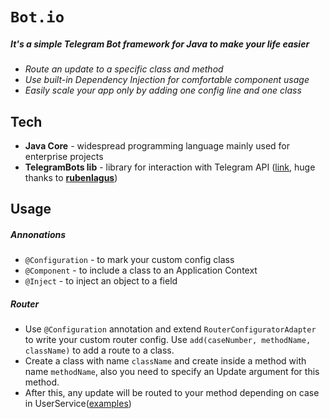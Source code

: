 # `Bot.io`

##### It's a simple Telegram Bot framework for Java to make your life easier

  - *Route an update to a specific class and method*
  - *Use built-in Dependency Injection for comfortable component usage*
  - *Easily scale your app only by adding one config line and one class*


## Tech

* **Java Core** - widespread programming language mainly used for enterprise projects
* **TelegramBots lib** - library for interaction with Telegram API ([link](https://github.com/rubenlagus/TelegramBots/wiki/Getting-Started), huge thanks to [**rubenlagus**](https://github.com/rubenlagus))

## Usage

##### Annonations
* `@Configuration` - to mark your custom config class
* `@Component` - to include a class to an Application Context
* `@Inject` - to inject an object to a field
##### Router
* Use `@Configuration` annotation and extend `RouterConfiguratorAdapter` to write your custom router config. Use `add(caseNumber, methodName, className)` to add a route to a class.
* Create a class with name `className` and create inside a method with name `methodName`, also you need to specify an Update argument for this method.
* After this, any update will be routed to your method depending on case in UserService([examples](src/main/cases))
